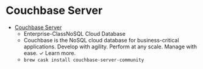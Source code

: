 # Couchbase Server
- [Couchbase Server](https://www.couchbase.com/)
  -  Enterprise-ClassNoSQL Cloud Database
  - Couchbase is the NoSQL cloud database for business-critical applications. Develop with agility. Perform at any scale. Manage with ease. ✓ Learn more.
  - `brew cask install couchbase-server-community`
